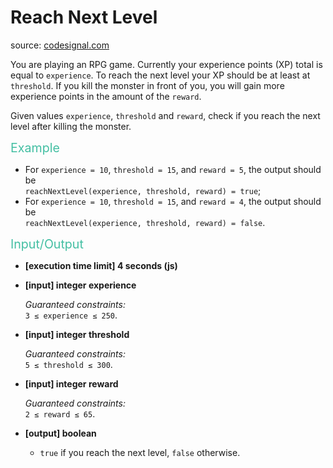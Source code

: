<h1>Reach Next Level</h1>
<p>source: <a href="https://www.codesignal.com/">codesignal.com</a>
<div><p>You are playing an RPG game. Currently your experience points (XP) total is equal to <code>experience</code>. To reach the next level your XP should be at least at <code>threshold</code>. If you kill the monster in front of you, you will gain more experience points in the amount of the <code>reward</code>.</p>
<p>Given values <code>experience</code>, <code>threshold</code> and <code>reward</code>, check if you reach the next level after killing the monster.</p>
<p><span style="color:#44BFA3;font-size:1.4em">Example</span></p>
<ul>
<li>For <code>experience = 10</code>, <code>threshold = 15</code>, and <code>reward = 5</code>, the output should be<br>
<code>reachNextLevel(experience, threshold, reward) = true</code>;</li>
<li>For <code>experience = 10</code>, <code>threshold = 15</code>, and <code>reward = 4</code>, the output should be<br>
<code>reachNextLevel(experience, threshold, reward) = false</code>.</li>
</ul>
<p><span style="color:#44BFA3;font-size:1.4em">Input/Output</span></p>
<ul>
<li>
<p><strong>[execution time limit] 4 seconds (js)</strong></p>
</li>
<li>
<p><strong>[input] integer experience</strong></p>
<p><em>Guaranteed constraints:</em><br>
<code>3 ≤ experience ≤ 250</code>.</p>
</li>
<li>
<p><strong>[input] integer threshold</strong></p>
<p><em>Guaranteed constraints:</em><br>
<code>5 ≤ threshold ≤ 300</code>.</p>
</li>
<li>
<p><strong>[input] integer reward</strong></p>
<p><em>Guaranteed constraints:</em><br>
<code>2 ≤ reward ≤ 65</code>.</p>
</li>
<li>
<p><strong>[output] boolean</strong></p>
<ul>
<li><code>true</code> if you reach the next level, <code>false</code> otherwise.</li>
</ul>
</li>
</ul>
</div>